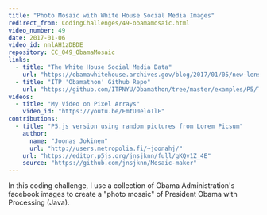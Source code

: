 ```yaml
---
title: "Photo Mosaic with White House Social Media Images"
redirect_from: CodingChallenges/49-obamamosaic.html
video_number: 49
date: 2017-01-06
video_id: nnlAH1zDBDE
repository: CC_049_ObamaMosaic
links:
  - title: "The White House Social Media Data"
    url: "https://obamawhitehouse.archives.gov/blog/2017/01/05/new-lenses-first-social-media-presidency"
  - title: "ITP 'Obamathon' Github Repo"
    url: "https://github.com/ITPNYU/Obamathon/tree/master/examples/P5/TweetsByMonth"
videos:
  - title: "My Video on Pixel Arrays"
    video_id: "https://youtu.be/EmtU0eloTlE"
contributions:
  - title: "P5.js version using random pictures from Lorem Picsum"
    author:
      name: "Joonas Jokinen"
      url: "http://users.metropolia.fi/~joonahj/"
    url: "https://editor.p5js.org/jnsjknn/full/gKQv1Z_4E"
    source: "https://github.com/jnsjknn/Mosaic-maker"
---
```


In this coding challenge, I use a collection of Obama Administration's facebook images to create a "photo mosaic" of President Obama with Processing (Java).
